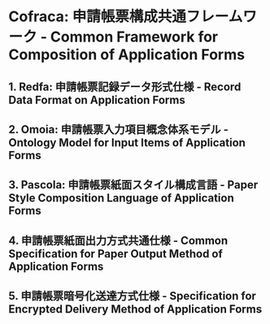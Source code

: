 # Cofraca: 申請帳票構成共通フレームワーク - Common Framework for Composition of Application Forms

## 1. Redfa: 申請帳票記録データ形式仕様 - Record Data Format on Application Forms

## 2. Omoia: 申請帳票入力項目概念体系モデル - Ontology Model for Input Items of Application Forms

## 3. Pascola: 申請帳票紙面スタイル構成言語 - Paper Style Composition Language of Application Forms

## 4. 申請帳票紙面出力方式共通仕様 - Common Specification for Paper Output Method of Application Forms

## 5. 申請帳票暗号化送達方式仕様 - Specification for Encrypted Delivery Method of Application Forms

